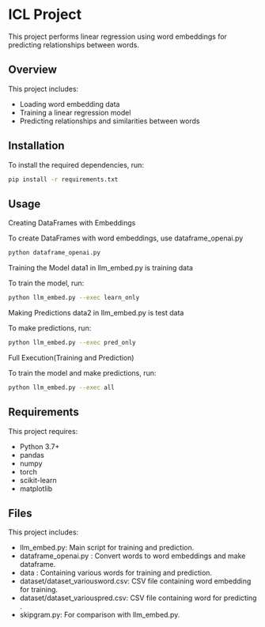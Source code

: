 # ICL Project

This project performs linear regression using word embeddings for predicting relationships between words.

## Overview

This project includes:
- Loading word embedding data
- Training a linear regression model
- Predicting relationships and similarities between words

## Installation

To install the required dependencies, run:
```bash
pip install -r requirements.txt

```

## Usage

Creating DataFrames with Embeddings

To create DataFrames with word embeddings, use dataframe_openai.py
```bash
python dataframe_openai.py
```

Training the Model
data1 in llm_embed.py is training data

To train the model, run:
```bash
python llm_embed.py --exec learn_only
```

Making Predictions
data2 in llm_embed.py is test data

To make predictions, run:
```bash
python llm_embed.py --exec pred_only
```

Full Execution(Training and Prediction)

To train the model and make predictions, run:
```bash
python llm_embed.py --exec all
```

## Requirements

This project requires:
- Python 3.7+
- pandas
- numpy
- torch
- scikit-learn
- matplotlib


 ## Files

This project includes:
- llm_embed.py: Main script for training and prediction.
- dataframe_openai.py : Convert words to word embeddings and make dataframe.
- data : Containing various words for training and prediction.
- dataset/dataset_variousword.csv: CSV file containing word embedding for training.
- dataset/dataset_variouspred.csv: CSV file containing word for predicting .
- skipgram.py: For comparison with llm_embed.py.
